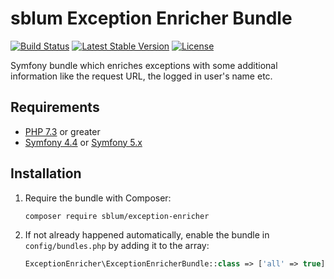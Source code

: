 # sblum Exception Enricher Bundle

[![Build Status](https://travis-ci.com/sblum/exception-enricher.svg?branch=master)](https://travis-ci.com/sblum/exception-enricher)
[![Latest Stable Version](https://poser.pugx.org/sblum/exception-enricher/v/stable)](https://packagist.org/packages/sblum/exception-enricher)
[![License](https://poser.pugx.org/sblum/exception-enricher/license)](https://packagist.org/packages/sblum/exception-enricher)

Symfony bundle which enriches exceptions with some additional information like the request URL, the logged in user's name etc.

## Requirements

* [PHP 7.3](http://php.net/releases/7_3_0.php) or greater
* [Symfony 4.4](https://symfony.com/roadmap/4.4) or [Symfony 5.x](https://symfony.com/roadmap/5.0)

## Installation

1. Require the bundle with Composer:

    ```sh
    composer require sblum/exception-enricher
    ```

1. If not already happened automatically, enable the bundle in `config/bundles.php` by adding it to the array:

    ```php
    ExceptionEnricher\ExceptionEnricherBundle::class => ['all' => true],
    ```

